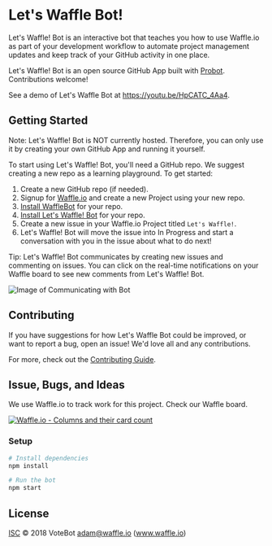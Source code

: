 # Let's Waffle Bot!  

Let's Waffle! Bot is an interactive bot that teaches you how to use Waffle.io as part of your development workflow to automate project management updates and keep track of your GitHub activity in one place.

Let's Waffle! Bot is an open source GitHub App built with [Probot](https://github.com/probot/probot).  Contributions welcome!

See a demo of Let's Waffle Bot at https://youtu.be/HpCATC_4Aa4.

## Getting Started

Note: Let's Waffle! Bot is NOT currently hosted.  Therefore, you can only use it by creating your own GitHub App and running it yourself.

To start using Let's Waffle! Bot, you'll need a GitHub repo.  We suggest creating a new repo as a learning playground.  To get started:

1. Create a new GitHub repo (if needed).
1. Signup for [Waffle.io](https://www.waffle.io) and create a new Project using your new repo.
1. [Install WaffleBot](https://github.com/apps/wafflebot) for your repo.
1. [Install Let's Waffle! Bot](https://github.com/apps/let-s-waffle-io-bot) for your repo.
1. Create a new issue in your Waffle.io Project titled `Let's Waffle!`.  
1. Let's Waffle! Bot will move the issue into In Progress and start a conversation with you in the issue about what to do next!

Tip: Let's Waffle! Bot communicates by creating new issues and commenting on issues.  You can click on the real-time notifications on your Waffle board to see new comments from Let's Waffle! Bot.

![Image of Communicating with Bot](https://i.imgur.com/ucHYGbe.png)

## Contributing

If you have suggestions for how Let's Waffle Bot could be improved, or want to report a bug, open an issue! We'd love all and any contributions.

For more, check out the [Contributing Guide](CONTRIBUTING.md).

## Issue, Bugs, and Ideas

We use Waffle.io to track work for this project.  Check our Waffle board.

[![Waffle.io - Columns and their card count](https://badge.waffle.io/3ef912f1caaef3de9b953d3c18d8eedb0de9ad6b90f706343cbcb1c3ef0ff228.svg?columns=all)](https://waffle.io/waffleio/letswafflebot)

### Setup

```sh
# Install dependencies
npm install

# Run the bot
npm start
```

## License

[ISC](LICENSE) © 2018 VoteBot <adam@waffle.io> (www.waffle.io)
